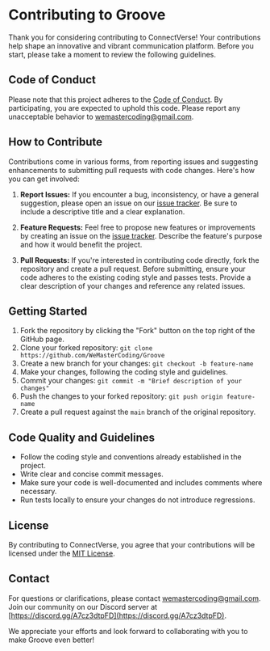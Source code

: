 # Contributing to Groove

Thank you for considering contributing to ConnectVerse! Your contributions help shape an innovative and vibrant communication platform. Before you start, please take a moment to review the following guidelines.

## Code of Conduct

Please note that this project adheres to the [Code of Conduct](https://github.com/WeMasterCoding/Groove/CODE_OF_CONDUCT.md). By participating, you are expected to uphold this code. Please report any unacceptable behavior to [wemastercoding@gmail.com](mailto:wemastercoding@gmail.com).

## How to Contribute

Contributions come in various forms, from reporting issues and suggesting enhancements to submitting pull requests with code changes. Here's how you can get involved:

1. **Report Issues:** If you encounter a bug, inconsistency, or have a general suggestion, please open an issue on our [issue tracker](https://github.com/WeMasterCoding/Groove/issues). Be sure to include a descriptive title and a clear explanation.

2. **Feature Requests:** Feel free to propose new features or improvements by creating an issue on the [issue tracker](https://github.com/WeMasterCoding/Groove/issues). Describe the feature's purpose and how it would benefit the project.

3. **Pull Requests:** If you're interested in contributing code directly, fork the repository and create a pull request. Before submitting, ensure your code adheres to the existing coding style and passes tests. Provide a clear description of your changes and reference any related issues.

## Getting Started

1. Fork the repository by clicking the "Fork" button on the top right of the GitHub page.
2. Clone your forked repository: `git clone https://github.com/WeMasterCoding/Groove`
3. Create a new branch for your changes: `git checkout -b feature-name`
4. Make your changes, following the coding style and guidelines.
5. Commit your changes: `git commit -m "Brief description of your changes"`
6. Push the changes to your forked repository: `git push origin feature-name`
7. Create a pull request against the `main` branch of the original repository.

## Code Quality and Guidelines

- Follow the coding style and conventions already established in the project.
- Write clear and concise commit messages.
- Make sure your code is well-documented and includes comments where necessary.
- Run tests locally to ensure your changes do not introduce regressions.

## License

By contributing to ConnectVerse, you agree that your contributions will be licensed under the [MIT License](https://github.com/WeMasterCoding/Groove/LICENSE.txt).

## Contact

For questions or clarifications, please contact [wemastercoding@gmail.com](mailto:wemastercoding@gmail.com). Join our community on our Discord server at [https://discord.gg/A7cz3dtpFD](https://discord.gg/A7cz3dtpFD).

We appreciate your efforts and look forward to collaborating with you to make Groove even better!
